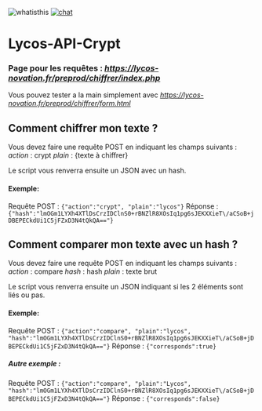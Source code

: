 ![whatisthis](https://img.shields.io/badge/Lycos--Novation's-Crypt%20and%20compare%20API-brightgreen)
[![chat](https://img.shields.io/discord/627946609896062986?label=Discord)](https://discord.gg/KWjptxF)

# Lycos-API-Crypt

### Page pour les requêtes : _https://lycos-novation.fr/preprod/chiffrer/index.php_
Vous pouvez tester a la main simplement avec _https://lycos-novation.fr/preprod/chiffrer/form.html_
##    Comment chiffrer mon texte ?

Vous devez faire une requête POST en indiquant les champs suivants :
_action_ : crypt
_plain_ : {texte à chiffrer}

Le script vous renverra ensuite un JSON avec un hash.
#### Exemple:
Requête POST : `{"action":"crypt", "plain":"lycos"}`
Réponse : `{"hash":"lmOGm1LYXh4XTlDsCrzIDClnS0+rBNZlR8XOsIq1pg6sJEKXXieT\/aCSoB+jDBEPECkdUi1C5jFZxD3N4tQkQA=="}`




##  	Comment comparer mon texte avec un hash ?

Vous devez faire une requête POST en indiquant les champs suivants :
_action_ : compare
_hash_ : hash
_plain_ : texte brut

Le script vous renverra ensuite un JSON indiquant si les 2 éléments sont liés ou pas.
#### Exemple:
Requête POST : `{"action":"compare", "plain":"lycos", "hash":"lmOGm1LYXh4XTlDsCrzIDClnS0+rBNZlR8XOsIq1pg6sJEKXXieT\/aCSoB+jDBEPECkdUi1C5jFZxD3N4tQkQA=="}`
Réponse : `{"corresponds":true}`

##### Autre exemple : 
Requête POST : `{"action":"compare", "plain":"Lycos", "hash":"lmOGm1LYXh4XTlDsCrzIDClnS0+rBNZlR8XOsIq1pg6sJEKXXieT\/aCSoB+jDBEPECkdUi1C5jFZxD3N4tQkQA=="}`
Réponse : `{"corresponds":false}`

